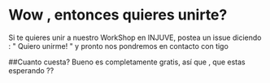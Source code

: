 # Wow , entonces quieres unirte?
Si te quieres unir a nuestro WorkShop en INJUVE, postea un issue diciendo : " Quiero unirme! " y pronto nos pondremos en contacto con tigo

##Cuanto cuesta?
Bueno es completamente gratis, así que , que estas esperando ??
